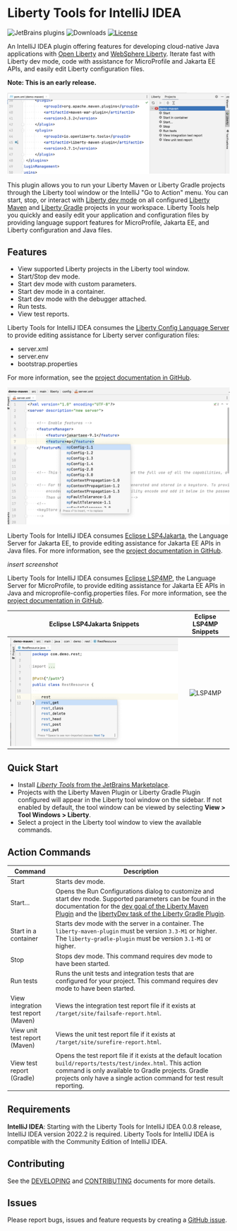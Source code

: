 # Liberty Tools for IntelliJ IDEA

![JetBrains plugins](https://img.shields.io/jetbrains/plugin/v/14856-liberty-tools.svg?style=for-the-badge)
![Downloads](https://img.shields.io/jetbrains/plugin/d/14856-liberty-tools?style=for-the-badge&)
[![License](https://img.shields.io/badge/License-EPL%202.0-red.svg?style=for-the-badge&label=license&logo=eclipse)](https://www.eclipse.org/legal/epl-2.0/)

An IntelliJ IDEA plugin offering features for developing cloud-native Java applications with [Open Liberty](https://openliberty.io/) and [WebSphere Liberty](https://www.ibm.com/products/websphere-liberty). Iterate fast with Liberty dev mode, code with assistance for MicroProfile and Jakarta EE APIs, and easily edit Liberty configuration files.

**Note: This is an early release.**

![Liberty Tools Extension](docs/images/liberty-tool-window-view.png)

This plugin allows you to run your Liberty Maven or Liberty Gradle projects through the Liberty tool window or the IntelliJ "Go to Action" menu. You can start, stop, or interact with [Liberty dev mode](https://openliberty.io/docs/latest/development-mode.html) on all configured [Liberty Maven](https://github.com/OpenLiberty/ci.maven/blob/master/docs/dev.md#dev) and [Liberty Gradle](https://github.com/OpenLiberty/ci.gradle/blob/master/docs/libertyDev.md) projects in your workspace. Liberty Tools help you quickly and easily edit your application and configuration files by providing language support features for MicroProfile, Jakarta EE, and Liberty configuration and Java files.

## Features
- View supported Liberty projects in the Liberty tool window.
- Start/Stop dev mode.
- Start dev mode with custom parameters.
- Start dev mode in a container.
- Start dev mode with the debugger attached.
- Run tests.
- View test reports.

Liberty Tools for IntelliJ IDEA consumes the [Liberty Config Language Server](https://github.com/OpenLiberty/liberty-language-server) to provide editing assistance for Liberty server configuration files:
- server.xml
- server.env
- bootstrap.properties

For more information, see the [project documentation in GitHub](https://github.com/OpenLiberty/liberty-language-server#liberty-config-language-server).

![Liberty Config Language Server completion](docs/images/LCLS-server-xml-completion.png)

Liberty Tools for IntelliJ IDEA consumes [Eclipse LSP4Jakarta](https://github.com/eclipse/lsp4jakarta), the Language Server for Jakarta EE, to provide editing assistance for Jakarta EE APIs in Java files. For more information, see the [project documentation in GitHub](https://github.com/eclipse/lsp4jakarta#eclipse-lsp4jakarta).

_insert screenshot_

Liberty Tools for IntelliJ IDEA consumes [Eclipse LSP4MP](https://github.com/eclipse/lsp4mp), the Language Server for MicroProfile, to provide editing assistance for Jakarta EE APIs in Java and microprofile-config.properties files. For more information, see the [project documentation in GitHub](https://github.com/eclipse/lsp4mp#eclipse-lsp4mp---language-server-for-microprofile).

Eclipse LSP4Jakarta Snippets            | Eclipse LSP4MP Snippets
:-------------------------:|:-------------------------:
![LSP4Jakarta](docs/images/LSP4Jakarta-rest-completion.png) | ![LSP4MP](docs/images/LSP4MP-rest-completion.png)

## Quick Start

- Install [_Liberty Tools_ from the JetBrains Marketplace](https://plugins.jetbrains.com/plugin/14856-liberty-tools).
- Projects with the Liberty Maven Plugin or Liberty Gradle Plugin configured will appear in the Liberty tool window on
  the sidebar. If not enabled by default, the tool window can be viewed by selecting **View > Tool Windows > Liberty**.
- Select a project in the Liberty tool window to view the available commands.

## Action Commands

| Command                              | Description                                                                                                                                                                                                                                                                                                                                                                                                               |
|--------------------------------------|---------------------------------------------------------------------------------------------------------------------------------------------------------------------------------------------------------------------------------------------------------------------------------------------------------------------------------------------------------------------------------------------------------------------------|
| Start                                | Starts dev mode.                                                                                                                                                                                                                                                                                                                                                                                                          |
| Start…                               | Opens the Run Configurations dialog to customize and start dev mode. Supported parameters can be found in the documentation for the [dev goal of the Liberty Maven Plugin](https://github.com/OpenLiberty/ci.maven/blob/master/docs/dev.md#additional-parameters) and the [libertyDev task of the Liberty Gradle Plugin](https://github.com/OpenLiberty/ci.gradle/blob/master/docs/libertyDev.md#command-line-parameters). |
| Start in a container                 | Starts dev mode with the server in a container. The `liberty-maven-plugin` must be version `3.3-M1` or higher. The `liberty-gradle-plugin` must be version `3.1-M1` or higher.                                                                                                                                                                                                                                            
| Stop                                 | Stops dev mode. This command requires dev mode to have been started.                                                                                                                                                                                                                                                                                                                                                                                                          |
| Run tests                            | Runs the unit tests and integration tests that are configured for your project. This command requires dev mode to have been started.                                                                                                                                                                                                                                                                               |
| View integration test report (Maven) | Views the integration test report file if it exists at `/target/site/failsafe-report.html`.                                                                                                                                                                                                                                                                                                                               |
| View unit test report (Maven)        | Views the unit test report file if it exists at `/target/site/surefire-report.html`.                                                                                                                                                                                                                                                                                                                                      |
| View test report (Gradle)            | Opens the test report file if it exists at the default location `build/reports/tests/test/index.html`. This action command is only available to Gradle projects. Gradle projects only have a single action command for test result reporting.                                                                                                                                                                             |

## Requirements

**IntelliJ IDEA**: Starting with the Liberty Tools for IntelliJ IDEA 0.0.8 release, IntelliJ IDEA version 2022.2 is required. Liberty Tools for IntelliJ IDEA is compatible with the Community Edition of IntelliJ IDEA.

## Contributing

See the [DEVELOPING](DEVELOPING.md) and [CONTRIBUTING](CONTRIBUTING.md) documents for more details.

## Issues

Please report bugs, issues and feature requests by creating
a [GitHub issue](https://github.com/OpenLiberty/liberty-tools-intellij/issues).